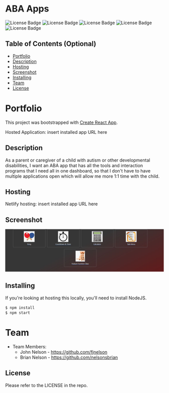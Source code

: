 # ABA Apps
  ![License Badge](https://img.shields.io/badge/-ReactJs-61DAFB?logo=react&logoColor=white&style=for-the-badge)
  ![License Badge](https://img.shields.io/badge/HTML-239120?style=for-the-badge&logo=html5&logoColor=white)
  ![License Badge](https://img.shields.io/badge/CSS-239120?&style=for-the-badge&logo=css3&logoColor=white)
  ![License Badge](https://img.shields.io/badge/JavaScript-F7DF1E?style=for-the-badge&logo=javascript&logoColor=black)
  ![License Badge](https://img.shields.io/badge/Node.js-43853D?style=for-the-badge&logo=node.js&logoColor=white) 

## Table of Contents (Optional)

- [Portfolio](#Portfolio)
- [Description](#Description)
- [Hosting](#Hosting)
- [Screenshot](#Screenshot)
- [Installing](#Installing)
- [Team](#Team)
- [License](#License)
# Portfolio

This project was bootstrapped with [Create React App](https://github.com/facebook/create-react-app).


Hosted Application: insert installed app URL here

## Description

As a parent or caregiver of a child with autism or other developmental disabilities, I want an ABA app that has all the tools and interaction programs that I need all in one dashboard, so that I don't have to have multiple applications open which will allow me more 1:1 time with the child.


## Hosting
Netlify hosting: insert installed app URL here



## Screenshot

![portfolio ace](./src/components/images/app-screenshot.JPG "screenshot of application")


## Installing

If you're looking at hosting this locally, you'll need to install NodeJS.

```shell
$ npm install
$ npm start
```
# Team

- Team Members:
  - John Nelson - https://github.com/fjnelson
  - Brian Nelson - https://github.com/nelsonsbrian
## License

Please refer to the LICENSE in the repo.

